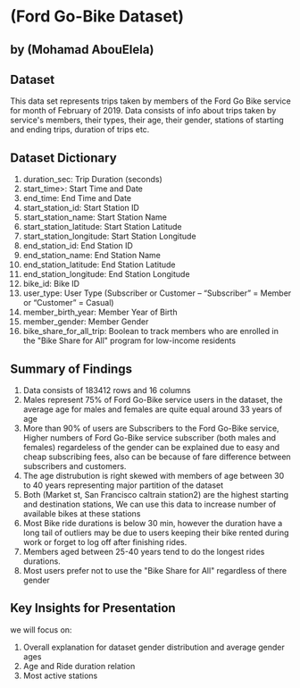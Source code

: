 # (Ford Go-Bike Dataset)
## by (Mohamad AbouElela)


## Dataset

This data set represents trips taken by members of the Ford Go Bike service for month of February of 2019.
Data consists of info about trips taken by service's members, their types, their age, their gender, stations of starting and ending trips, duration of trips etc.

## Dataset Dictionary

1. duration_sec: Trip Duration (seconds)
2. start_time>: Start Time and Date
3. end_time: End Time and Date
4. start_station_id: Start Station ID
5. start_station_name: Start Station Name
6. start_station_latitude: Start Station Latitude
7. start_station_longitude: Start Station Longitude
8. end_station_id: End Station ID
9. end_station_name: End Station Name
10. end_station_latitude: End Station Latitude
11. end_station_longitude: End Station Longitude
12. bike_id: Bike ID
13. user_type: User Type (Subscriber or Customer – “Subscriber” = Member or “Customer” = Casual)
14. member_birth_year: Member Year of Birth
15. member_gender: Member Gender
16. bike_share_for_all_trip: Boolean to track members who are enrolled in the "Bike Share for All" program for low-income residents


## Summary of Findings

1. Data consists of 183412 rows and 16 columns 
2. Males represent 75% of Ford Go-Bike service users in the dataset, the average age for males and females are quite equal around 33 years of age 
3. More than 90% of users are Subscribers to the Ford Go-Bike service, Higher numbers of Ford Go-Bike service subscriber (both males and females) regardeless of the gender can be explained due to easy and cheap subscribing fees, also can be because of fare difference between subscribers and customers.
4. The age distrubution is right skewed with members of age between 30 to 40 years representing major partition of the dataset
5. Both (Market st, San Francisco caltrain station2) are the highest starting and destination stations, We can use this data to increase number of available bikes at these stations
6. Most Bike ride durations is below 30 min, however the duration have a long tail of outliers may be due to users keeping their bike rented during work or forget to log off after finishing rides.
7. Members aged between 25-40 years tend to do the longest rides durations.
8. Most users prefer not to use the "Bike Share for All" regardless of there gender


## Key Insights for Presentation

we will focus on:
1. Overall explanation for dataset gender distribution and average gender ages
2. Age and Ride duration relation
3. Most active stations
